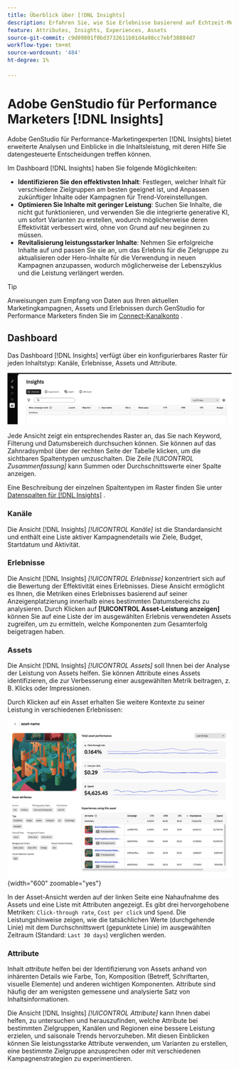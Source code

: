 ```yaml
---
title: Überblick über [!DNL Insights]
description: Erfahren Sie, wie Sie Erlebnisse basierend auf Echtzeit-Metriken zur Inhaltsleistung optimieren können.
feature: Attributes, Insights, Experiences, Assets
source-git-commit: c9d09801f0bd3732611b01d4a98cc7ebf38884d7
workflow-type: tm+mt
source-wordcount: '484'
ht-degree: 1%

---
```



# Adobe GenStudio für Performance Marketers [!DNL Insights]

Adobe GenStudio für Performance-Marketingexperten [!DNL Insights] bietet erweiterte Analysen und Einblicke in die Inhaltsleistung, mit deren Hilfe Sie datengesteuerte Entscheidungen treffen können.

Im Dashboard [!DNL Insights] haben Sie folgende Möglichkeiten:

- **Identifizieren Sie den effektivsten Inhalt**: Festlegen, welcher Inhalt für verschiedene Zielgruppen am besten geeignet ist, und Anpassen zukünftiger Inhalte oder Kampagnen für Trend-Voreinstellungen.
- **Optimieren Sie Inhalte mit geringer Leistung**: Suchen Sie Inhalte, die nicht gut funktionieren, und verwenden Sie die integrierte generative KI, um sofort Varianten zu erstellen, wodurch möglicherweise deren Effektivität verbessert wird, ohne von Grund auf neu beginnen zu müssen.
- **Revitalisierung leistungsstarker Inhalte**: Nehmen Sie erfolgreiche Inhalte auf und passen Sie sie an, um das Erlebnis für die Zielgruppe zu aktualisieren oder Hero-Inhalte für die Verwendung in neuen Kampagnen anzupassen, wodurch möglicherweise der Lebenszyklus und die Leistung verlängert werden.

>[!TIP]
>
>Anweisungen zum Empfang von Daten aus Ihren aktuellen Marketingkampagnen, Assets und Erlebnissen durch GenStudio for Performance Marketers finden Sie im [Connect-Kanalkonto](connect-channel.md) .

## Dashboard

Das Dashboard [!DNL Insights] verfügt über ein konfigurierbares Raster für jeden Inhaltstyp: Kanäle, Erlebnisse, Assets und Attribute.

![[!DNL Insights] Dashboard](/help/assets/insights-dashboard.png)

Jede Ansicht zeigt ein entsprechendes Raster an, das Sie nach Keyword, Filterung und Datumsbereich durchsuchen können. Sie können auf das Zahnradsymbol über der rechten Seite der Tabelle klicken, um die sichtbaren Spaltentypen umzuschalten. Die Zeile _[!UICONTROL Zusammenfassung]_ kann Summen oder Durchschnittswerte einer Spalte anzeigen.

Eine Beschreibung der einzelnen Spaltentypen im Raster finden Sie unter [Datenspalten für  [!DNL Insights]](data-columns.md) .

### Kanäle

Die Ansicht [!DNL Insights] _[!UICONTROL Kanäle]_ ist die Standardansicht und enthält eine Liste aktiver Kampagnendetails wie Ziele, Budget, Startdatum und Aktivität.

### Erlebnisse

Die Ansicht [!DNL Insights] _[!UICONTROL Erlebnisse]_ konzentriert sich auf die Bewertung der Effektivität eines Erlebnisses. Diese Ansicht ermöglicht es Ihnen, die Metriken eines Erlebnisses basierend auf seiner Anzeigenplatzierung innerhalb eines bestimmten Datumsbereichs zu analysieren. Durch Klicken auf **[!UICONTROL Asset-Leistung anzeigen]** können Sie auf eine Liste der im ausgewählten Erlebnis verwendeten Assets zugreifen, um zu ermitteln, welche Komponenten zum Gesamterfolg beigetragen haben.

### Assets

Die Ansicht [!DNL Insights] _[!UICONTROL Assets]_ soll Ihnen bei der Analyse der Leistung von Assets helfen. Sie können Attribute eines Assets identifizieren, die zur Verbesserung einer ausgewählten Metrik beitragen, z. B. Klicks oder Impressionen.

Durch Klicken auf ein Asset erhalten Sie weitere Kontexte zu seiner Leistung in verschiedenen Erlebnissen:

![Asset-Ansicht](/help/assets/insights-asset-view.png){width="600" zoomable="yes"}

In der Asset-Ansicht werden auf der linken Seite eine Nahaufnahme des Assets und eine Liste mit Attributen angezeigt. Es gibt drei hervorgehobene Metriken: `Click-through rate`, `Cost per click` und `Spend`. Die Leistungshinweise zeigen, wie die tatsächlichen Werte (durchgehende Linie) mit dem Durchschnittswert (gepunktete Linie) im ausgewählten Zeitraum (Standard: `Last 30 days`) verglichen werden.

### Attribute

Inhalt _attribute_ helfen bei der Identifizierung von Assets anhand von inhärenten Details wie Farbe, Ton, Komposition (Betreff, Schriftarten, visuelle Elemente) und anderen wichtigen Komponenten. Attribute sind häufig der am wenigsten gemessene und analysierte Satz von Inhaltsinformationen.

Die Ansicht [!DNL Insights] _[!UICONTROL Attribute]_ kann Ihnen dabei helfen, zu untersuchen und herauszufinden, welche Attribute bei bestimmten Zielgruppen, Kanälen und Regionen eine bessere Leistung erzielen, und saisonale Trends hervorzuheben. Mit diesen Einblicken können Sie leistungsstarke Attribute verwenden, um Varianten zu erstellen, eine bestimmte Zielgruppe anzusprechen oder mit verschiedenen Kampagnenstrategien zu experimentieren.
